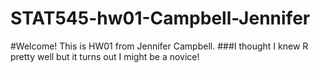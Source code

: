 # STAT545-hw01-Campbell-Jennifer

#Welcome! This is HW01 from Jennifer Campbell. 
###I thought I knew R pretty well but it turns out I might be a novice!
